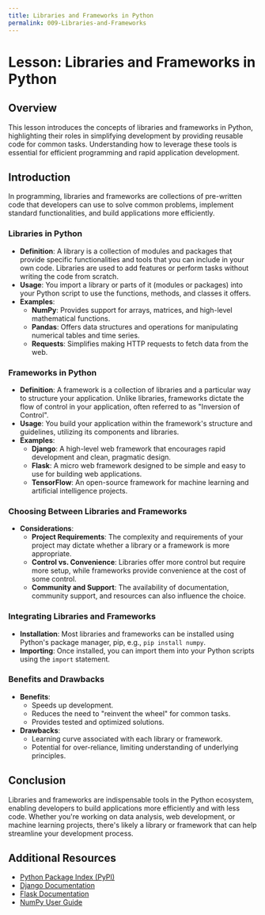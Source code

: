 ```yaml
---
title: Libraries and Frameworks in Python
permalink: 009-Libraries-and-Frameworks
---
```


# Lesson: Libraries and Frameworks in Python

## Overview
This lesson introduces the concepts of libraries and frameworks in Python, highlighting their roles in simplifying development by providing reusable code for common tasks. Understanding how to leverage these tools is essential for efficient programming and rapid application development.

## Introduction

In programming, libraries and frameworks are collections of pre-written code that developers can use to solve common problems, implement standard functionalities, and build applications more efficiently.

### Libraries in Python

- **Definition**: A library is a collection of modules and packages that provide specific functionalities and tools that you can include in your own code. Libraries are used to add features or perform tasks without writing the code from scratch.
- **Usage**: You import a library or parts of it (modules or packages) into your Python script to use the functions, methods, and classes it offers.
- **Examples**:
  - **NumPy**: Provides support for arrays, matrices, and high-level mathematical functions.
  - **Pandas**: Offers data structures and operations for manipulating numerical tables and time series.
  - **Requests**: Simplifies making HTTP requests to fetch data from the web.

### Frameworks in Python

- **Definition**: A framework is a collection of libraries and a particular way to structure your application. Unlike libraries, frameworks dictate the flow of control in your application, often referred to as "Inversion of Control".
- **Usage**: You build your application within the framework's structure and guidelines, utilizing its components and libraries.
- **Examples**:
  - **Django**: A high-level web framework that encourages rapid development and clean, pragmatic design.
  - **Flask**: A micro web framework designed to be simple and easy to use for building web applications.
  - **TensorFlow**: An open-source framework for machine learning and artificial intelligence projects.

### Choosing Between Libraries and Frameworks

- **Considerations**:
  - **Project Requirements**: The complexity and requirements of your project may dictate whether a library or a framework is more appropriate.
  - **Control vs. Convenience**: Libraries offer more control but require more setup, while frameworks provide convenience at the cost of some control.
  - **Community and Support**: The availability of documentation, community support, and resources can also influence the choice.

### Integrating Libraries and Frameworks

- **Installation**: Most libraries and frameworks can be installed using Python's package manager, pip, e.g., `pip install numpy`.
- **Importing**: Once installed, you can import them into your Python scripts using the `import` statement.

### Benefits and Drawbacks

- **Benefits**:
  - Speeds up development.
  - Reduces the need to "reinvent the wheel" for common tasks.
  - Provides tested and optimized solutions.
- **Drawbacks**:
  - Learning curve associated with each library or framework.
  - Potential for over-reliance, limiting understanding of underlying principles.

## Conclusion

Libraries and frameworks are indispensable tools in the Python ecosystem, enabling developers to build applications more efficiently and with less code. Whether you're working on data analysis, web development, or machine learning projects, there's likely a library or framework that can help streamline your development process.

## Additional Resources

- [Python Package Index (PyPI)](https://pypi.org/)
- [Django Documentation](https://docs.djangoproject.com/en/stable/)
- [Flask Documentation](https://flask.palletsprojects.com/en/latest/)
- [NumPy User Guide](https://numpy.org/doc/stable/user/index.html)
